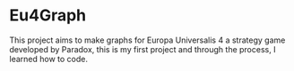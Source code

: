 # Eu4Graph
This project aims to make graphs for Europa Universalis 4 a strategy game developed by Paradox, this is my first project and through the process, I learned how to code.
